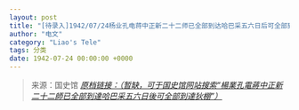 ```yaml
---
layout: post
title: "[待录入]1942/07/24杨业孔电蒋中正新二十二师已全部到达哈巴采五六日后可全部到达狄棚"
author: "电文"
category: "Liao's Tele"
tags: 分类
date: 1942-07-24 00:00:00 +0000
---
```

> 来源：国史馆 [*原档链接：（暂缺，可于国史馆网站搜索“楊業孔電蔣中正新二十二師已全部到達哈巴采五六日後可全部到達狄棚”）*]()
